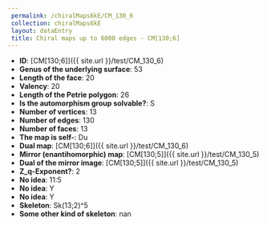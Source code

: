 ```yaml
--- 
 permalink: /chiralMaps6kE/CM_130_6 
 collection: chiralMaps6kE
 layout: dataEntry
 title: Chiral maps up to 6000 edges - CM[130;6]
---
```


- **ID**: [CM[130;6]]({{ site.url }}/test/CM_130_6)
- **Genus of the underlying surface**: 53
- **Length of the face**: 20
- **Valency**: 20
- **Length of the Petrie polygon**: 26
- **Is the automorphism group solvable?**: S
- **Number of vertices**: 13
- **Number of edges**: 130
- **Number of faces**: 13
- **The map is self-**: Du
- **Dual map**: [CM[130;6]]({{ site.url }}/test/CM_130_6)
- **Mirror (enantihomorphic) map**: [CM[130;5]]({{ site.url }}/test/CM_130_5)
- **Dual of the mirror image**: [CM[130;5]]({{ site.url }}/test/CM_130_5)
- **Z_q-Exponent?**: 2
- **No idea**:  11:5
- **No idea**: Y
- **No idea**: Y
- **Skeleton**: Sk(13;2)^5
- **Some other kind of skeleton**: nan
